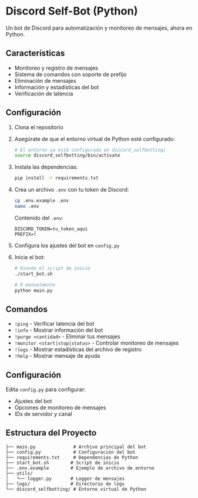 # Discord Self-Bot (Python)

Un bot de Discord para automatización y monitoreo de mensajes, ahora en Python.

## Características

- Monitoreo y registro de mensajes
- Sistema de comandos con soporte de prefijo
- Eliminación de mensajes
- Información y estadísticas del bot
- Verificación de latencia

## Configuración

1. Clona el repositorio
2. Asegúrate de que el entorno virtual de Python esté configurado:
   ```bash
   # El entorno ya está configurado en discord_selfbotting/
   source discord_selfbotting/bin/activate
   ```

3. Instala las dependencias:
   ```bash
   pip install -r requirements.txt
   ```

4. Crea un archivo `.env` con tu token de Discord:
   ```bash
   cp .env.example .env
   nano .env
   ```
   
   Contenido del `.env`:
   ```env
   DISCORD_TOKEN=tu_token_aqui
   PREFIX=!
   ```

5. Configura los ajustes del bot en `config.py`

6. Inicia el bot:
   ```bash
   # Usando el script de inicio
   ./start_bot.sh
   
   # O manualmente
   python main.py
   ```

## Comandos

- `!ping` - Verificar latencia del bot
- `!info` - Mostrar información del bot
- `!purge <cantidad>` - Eliminar tus mensajes
- `!monitor <start|stop|status>` - Controlar monitoreo de mensajes
- `!logs` - Mostrar estadísticas del archivo de registro
- `!help` - Mostrar mensaje de ayuda

## Configuración

Edita `config.py` para configurar:
- Ajustes del bot
- Opciones de monitoreo de mensajes
- IDs de servidor y canal

## Estructura del Proyecto

```
├── main.py              # Archivo principal del bot
├── config.py            # Configuración del bot
├── requirements.txt     # Dependencias de Python
├── start_bot.sh        # Script de inicio
├── .env.example        # Ejemplo de archivo de entorno
├── utils/
│   └── logger.py       # Logger de mensajes
├── logs/               # Directorio de logs
└── discord_selfbotting/ # Entorno virtual de Python
```